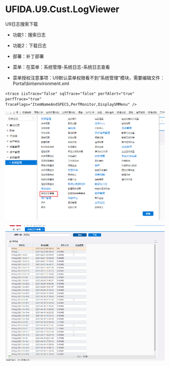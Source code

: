 # UFIDA.U9.Cust.LogViewer
U9日志搜索下载
- 功能1：搜索日志
- 功能2：下载日志


- 部署：补丁部署
- 菜单：在菜单：系统管理-系统日志-系统日志查看
- 菜单授权注意事项：U9默认菜单权限看不到“系统管理”模块，需要编辑文件：Portal\bin\environment.xml

`<trace iisTrace="false" sqlTrace="false" perfAlert="true" perfTrace="true" TraceFlags="ItemNameAndSPECS,PerfMonitor,DisplaySMMenu" />`


![image](https://raw.githubusercontent.com/idragonet/UFIDA.U9.Cust.LogViewer/main/QQ%E6%B5%8F%E8%A7%88%E5%99%A8%E6%88%AA%E5%9B%BE20210422100322Menu.png)

![image](https://raw.githubusercontent.com/idragonet/UFIDA.U9.Cust.LogViewer/main/QQ%E6%B5%8F%E8%A7%88%E5%99%A8%E6%88%AA%E5%9B%BE20210422100243.png)
